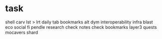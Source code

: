 # task
shell
carv
lst > lrt
daily tab
bookmarks
alt
dym
interoperability infra
blast eco
social fi
pendle
research
check notes
check bookmarks
layer3 quests
mocavers shard
